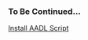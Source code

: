 ### To Be Continued...

[Install AADL Script](https://raw.githubusercontent.com/Sam05dz/aadl2024/main/injectorProMax7.2.js)
